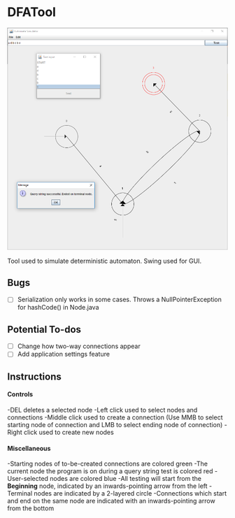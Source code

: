 # DFATool

![alt text](https://raw.githubusercontent.com/anshi98/DFATool/master/FSAUtility/res/example1.PNG)

Tool used to simulate deterministic automaton. Swing used for GUI.

## Bugs
- [ ] Serialization only works in some cases. Throws a NullPointerException for hashCode() in Node.java

## Potential To-dos
- [ ] Change how two-way connections appear
- [ ] Add application settings feature

## Instructions
#### Controls
-DEL deletes a selected node
-Left click used to select nodes and connections
-Middle click used to create a connection (Use MMB to select starting node of connection and LMB to select ending node of connection)
-Right click used to create new nodes

#### Miscellaneous
-Starting nodes of to-be-created connections are colored green
-The current node the program is on during a query string test is colored red
-User-selected nodes are colored blue
-All testing will start from the **Beginning** node, indicated by an inwards-pointing arrow from the left
-Terminal nodes are indicated by a 2-layered circle
-Connections which start and end on the same node are indicated with an inwards-pointing arrow from the bottom
